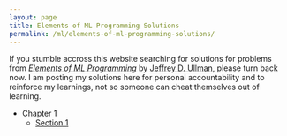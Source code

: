 ```yaml
---
layout: page
title: Elements of ML Programming Solutions
permalink: /ml/elements-of-ml-programming-solutions/
---
```


If you stumble accross this website searching for solutions for problems from [_Elements of ML Programming_](http://infolab.stanford.edu/~ullman/emlp.html) by [Jeffrey D. Ullman](http://infolab.stanford.edu/~ullman/), please turn back now. I am posting my solutions here for personal accountability and to reinforce my learnings, not so someone can cheat themselves out of learning.

- Chapter 1
  - [Section 1](/ml/elements-of-ml-programming-solutions/chapter-1/section-1/)
